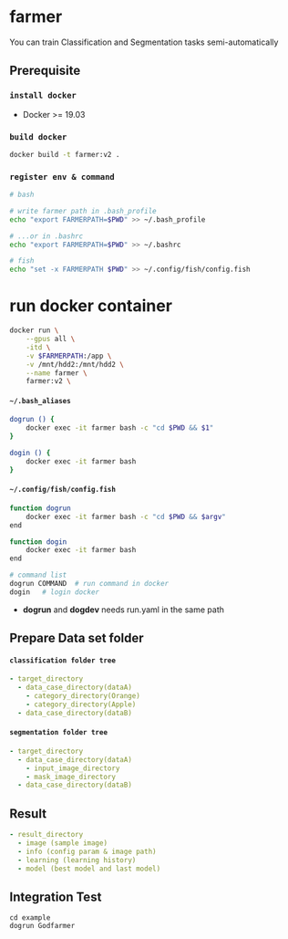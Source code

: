 # farmer

You can train Classification and Segmentation tasks semi-automatically

## Prerequisite

### `install docker`
- Docker >= 19.03

### `build docker`
```bash
docker build -t farmer:v2 .
```

### `register env & command`

```bash
# bash

# write farmer path in .bash_profile
echo "export FARMERPATH=$PWD" >> ~/.bash_profile

# ...or in .bashrc
echo "export FARMERPATH=$PWD" >> ~/.bashrc

# fish
echo "set -x FARMERPATH $PWD" >> ~/.config/fish/config.fish
```

# run docker container
```bash
docker run \
    --gpus all \
    -itd \
    -v $FARMERPATH:/app \
    -v /mnt/hdd2:/mnt/hdd2 \
    --name farmer \
    farmer:v2 \
```

#### **`~/.bash_aliases`**
```bash
dogrun () {
    docker exec -it farmer bash -c "cd $PWD && $1"
}

dogin () {
    docker exec -it farmer bash
}
```

#### **`~/.config/fish/config.fish`**
``` bash
function dogrun
    docker exec -it farmer bash -c "cd $PWD && $argv"
end

function dogin
    docker exec -it farmer bash
end
```


```bash
# command list
dogrun COMMAND  # run command in docker
dogin   # login docker
```

* **dogrun** and **dogdev** needs run.yaml in the same path

## Prepare Data set folder

#### **`classification folder tree`**

```yaml
- target_directory
  - data_case_directory(dataA)
    - category_directory(Orange)
    - category_directory(Apple)
  - data_case_directory(dataB)
```

#### **`segmentation folder tree`**

```yaml
- target_directory
  - data_case_directory(dataA)
    - input_image_directory
    - mask_image_directory
  - data_case_directory(dataB)
```

## Result

```yaml
- result_directory
  - image (sample image)
  - info (config param & image path)
  - learning (learning history)
  - model (best model and last model)
```

## Integration Test

```
cd example
dogrun Godfarmer
```

